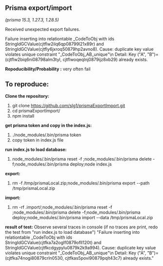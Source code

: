 ## Prisma export/import

*(prisma 15.3, 1.27.3, 1.28.5)*

Received unexpected export failures.

Failure inserting into relationtable _CodeToObj with ids StringIdGCValue(cjtflw2ilq6qp08799l21x89r) and StringIdGCValue(cjtfly6jxroq50879hp2avno8). Cause: duplicate key value violates unique constraint \"_CodeToObj_AB_unique\"\n  Detail: Key (\"A\", \"B\")=(cjtflw2biq6ni08798alm3tyl, cjtflwoqeqlnj0879ijz8xb29) already exists.

**Repoducibility/Probability :**
  very often fail

## To reproduce:
**Clone the repository:**
1. git clone https://github.com/slg1/prismaExportImport.git
2. cd prismaExportImport/
3. npm install

**get prisma token and copy in the index.js:**
1. ./node_modules/.bin/prisma token
2. copy token in index.js file

**run index.js to load database:**
1. node_modules/.bin/prisma reset -f ;node_modules/.bin/prisma delete -f;node_modules/.bin/prisma deploy;node index.js

**export:**
1. rm -f /tmp/prismaLocal.zip;node_modules/.bin/prisma export --path /tmp/prismaLocal.zip 

**import:**
1. rm -rf .import/;node_modules/.bin/prisma reset -f ;node_modules/.bin/prisma delete -f;node_modules/.bin/prisma deploy;node_modules/.bin/prisma import --data /tmp/prismaLocal.zip

**result of test:**
Observe several traces in console (if no traces are print, redo the test from "run index.js to load database")
  "Failure inserting into relationtable _CodeToObj with ids StringIdGCValue(cjtfka7a2oglf0879ofll120t) and StringIdGCValue(cjtfkcdgypylu0879k2k9a994). Cause: duplicate key value violates unique constraint \"_CodeToObj_AB_unique\"\n  Detail: Key (\"A\", \"B\")=(cjtfka74nogi80879crln0530, cjtfkas5povi90879pqlt43c7) already exists."

